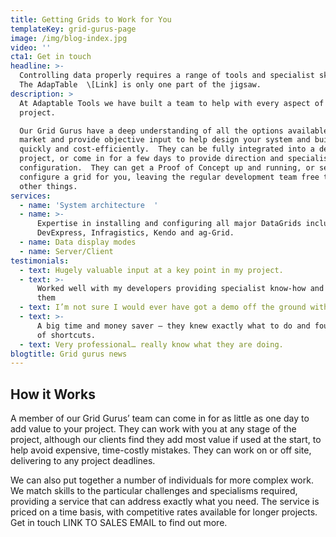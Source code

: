 ```yaml
---
title: Getting Grids to Work for You
templateKey: grid-gurus-page
image: /img/blog-index.jpg
video: ''
cta1: Get in touch
headline: >-
  Controlling data properly requires a range of tools and specialist skills. 
  The AdapTable  \[Link] is only one part of the jigsaw.
description: >
  At Adaptable Tools we have built a team to help with every aspect of your data
  project. 

  Our Grid Gurus have a deep understanding of all the options available in the
  market and provide objective input to help design your system and build it
  quickly and cost-efficiently.  They can be fully integrated into a development
  project, or come in for a few days to provide direction and specialist
  configuration.  They can get a Proof of Concept up and running, or set up and
  configure a grid for you, leaving the regular development team free to do
  other things. 
services:
  - name: 'System architecture  '
  - name: >-
      Expertise in installing and configuring all major DataGrids including
      DevExpress, Infragistics, Kendo and ag-Grid. 
  - name: Data display modes
  - name: Server/Client
testimonials:
  - text: Hugely valuable input at a key point in my project.
  - text: >-
      Worked well with my developers providing specialist know-how and training
      them
  - text: I’m not sure I would ever have got a demo off the ground without them
  - text: >-
      A big time and money saver – they knew exactly what to do and found lots
      of shortcuts.
  - text: Very professional… really know what they are doing.
blogtitle: Grid gurus news
---
```

## How it Works

A member of our Grid Gurus’ team can come in for as little as one day to add value to your project.  They can work with you at any stage of the project, although our clients find they add most value if used at the start, to help avoid expensive, time-costly mistakes. They can work on or off site, delivering to any project deadlines.  

We can also put together a number of individuals for more complex work.  We match skills to the particular challenges and specialisms required, providing a service that can address exactly what you need.  The service is priced on a time basis, with competitive rates available for longer projects.  Get in touch LINK TO SALES EMAIL to find out more.
